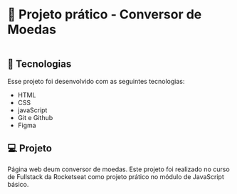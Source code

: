 <h1> 🚀 Projeto prático - Conversor de Moedas</h1>

<p align="center">
  <img alt="" src="">
</p>

## 🚀 Tecnologias

Esse projeto foi desenvolvido com as seguintes tecnologias:

- HTML
- CSS
- javaScript
- Git e Github
- Figma

## 💻 Projeto

Página web deum conversor de moedas.
Este projeto foi realizado no curso de Fullstack da Rocketseat como projeto prático no módulo de JavaScript básico.
